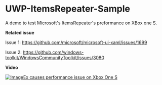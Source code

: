 # UWP-ItemsRepeater-Sample

A demo to test Microsoft's ItemsRepeater's preformance on XBox one S.

**Related issue**

Issue 1: https://github.com/microsoft/microsoft-ui-xaml/issues/1699

Issue 2: https://github.com/windows-toolkit/WindowsCommunityToolkit/issues/3080

**Video**

[![ImageEx causes performance issue on Xbox One S](https://i.ibb.co/hFQ4Gqp/https-i-ytimg-com-vi-o-FLVUq7p9o8-hqdefault.jpg)](https://youtu.be/oFLVUq7p9o8 "ImageEx causes performance issue on Xbox One S")
